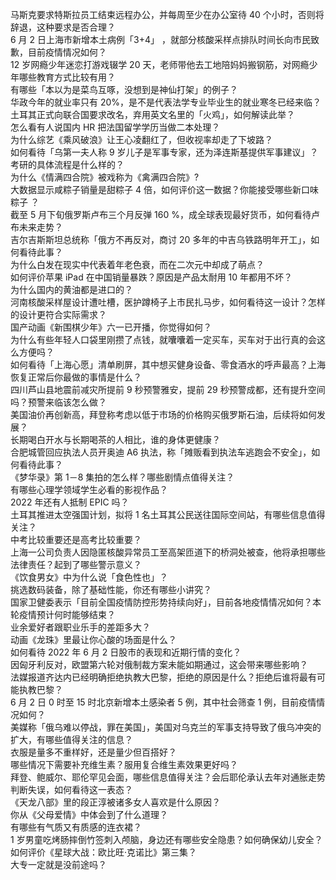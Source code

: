 马斯克要求特斯拉员工结束远程办公，并每周至少在办公室待 40 个小时，否则将辞退，这种要求是否合理？  
6 月 2 日上海市新增本土病例「3+4」 ，就部分核酸采样点排队时间长向市民致歉，目前疫情情况如何？  
12 岁网瘾少年迷恋打游戏辍学 20 天，老师带他去工地陪妈妈搬钢筋，对网瘾少年哪些教育方式比较有用？  
有哪些「本以为是菜鸟互啄，没想到是神仙打架」的例子？  
华政今年的就业率只有 20%，是不是代表法学专业毕业生的就业寒冬已经来临？  
土耳其正式向联合国要求改名，弃用英文名里的「火鸡」，如何解读此举？  
怎么看有人说国内 HR 把法国留学学历当做二本处理？  
为什么综艺《乘风破浪》让王心凌翻红了，但收视率却走了下坡路？  
如何看待「乌第一夫人称 9 岁儿子是军事专家，还为泽连斯基提供军事建议」？  
考研的具体流程是什么样的？  
为什么《情满四合院》被戏称为《禽满四合院》?  
大数据显示咸粽子销量是甜粽子 4 倍，如何评价这一数据？你能接受哪些新口味粽子 ？  
截至 5 月下旬俄罗斯卢布三个月反弹 160 %，成全球表现最好货币，如何看待卢布未来走势？  
吉尔吉斯斯坦总统称「俄方不再反对，商讨 20 多年的中吉乌铁路明年开工」，如何看待此事？  
为什么白发在现实中代表着年老色衰，而在二次元中却成了萌点？  
如何评价苹果 iPad 在中国销量暴跌？原因是产品太耐用 10 年都用不坏？  
为什么国内的黄油都是进口的？  
河南核酸采样屋设计遭吐槽，医护蹲椅子上市民扎马步，如何看待这一设计？怎样的设计更符合实际需求？  
国产动画《新围棋少年》六一已开播，你觉得如何？  
为什么有些年轻人口袋里刚攒了点钱，就囔囔着一定买车，买车对于出行真的会这么方便吗？  
如何看待「上海心愿」清单刷屏，其中想买健身设备、零食酒水的呼声最高？上海恢复正常后你最做的事情是什么？  
四川芦山县地震前减灾所提前 9 秒预警雅安，提前 29 秒预警成都，还有提升空间吗？预警来临该怎么做？  
美国油价再创新高，拜登称考虑以低于市场的价格购买俄罗斯石油，后续将如何发展？  
长期喝白开水与长期喝茶的人相比，谁的身体更健康？  
合肥城管回应执法人员开奥迪 A6 执法，称「摊贩看到执法车逃跑会不安全」，如何看待此事？  
《梦华录》第 1－8 集拍的怎么样？哪些剧情点值得关注？  
有哪些心理学领域学生必看的影视作品？  
2022 年还有人抵制 EPIC 吗？  
土耳其推进太空强国计划，拟将 1 名土耳其公民送往国际空间站，有哪些信息值得关注？  
中考比较重要还是高考比较重要？  
上海一公司负责人因隐匿核酸异常员工至高架匝道下的桥洞处被查，他将承担哪些法律责任？起到了哪些警示意义？  
《饮食男女》中为什么说「食色性也」？  
挑选数码装备，除了基础性能，你还有哪些小讲究？  
国家卫健委表示「目前全国疫情防控形势持续向好」，目前各地疫情情况如何？本轮疫情预计何时能够结束？  
业余爱好者跟职业乐手的差距多大？  
动画《龙珠》里最让你心酸的场面是什么？  
如何看待 2022 年 6 月 2 日股市的表现和近期行情的变化？  
因匈牙利反对，欧盟第六轮对俄制裁方案未能如期通过，这会带来哪些影响？  
法媒报道齐达内已经明确拒绝执教大巴黎，拒绝的原因是什么？拒绝后谁将最有可能执教巴黎？  
6 月 2 日 0 时至 15 时北京新增本土感染者 5 例，其中社会筛查 1 例，目前疫情情况如何？  
美媒称「俄乌难以停战，罪在美国」，美国对乌克兰的军事支持导致了俄乌冲突的扩大，有哪些值得关注的信息？  
衣服是量多不重样好，还是量少但百搭好？  
哪些情况下需要补充维生素？服用复合维生素效果更好吗？  
拜登、鲍威尔、耶伦罕见会面，哪些信息值得关注？会后耶伦承认去年对通胀走势判断失误，如何看待这一表态？  
《天龙八部》里的段正淳被诸多女人喜欢是什么原因？  
你从《父母爱情》中体会到了什么道理？  
有哪些有气质又有质感的连衣裙？  
1 岁男童吃烤肠摔倒竹签刺入颅脑，身边还有哪些安全隐患？如何确保幼儿安全？  
如何评价《星球大战：欧比旺·克诺比》第三集？  
大专一定就是没前途吗？  
